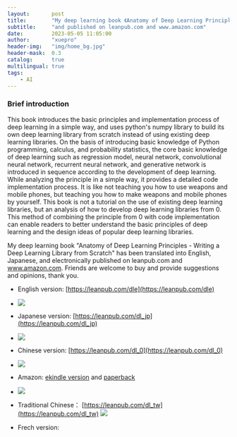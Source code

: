 ```yaml
---
layout:       post
title:        "My deep learning book 《Anatomy of Deep Learning Principles - Writing a Deep Learning Library from Scratch》 has been translated into English, Japanese"
subtitle:     "and published on leanpub.com and www.amazon.com"
date:         2023-05-05 11:05:00
author:       "xuepro"
header-img:   "img/home_bg.jpg"
header-mask:  0.3
catalog:      true
multilingual: true
tags:
    - AI
---
```


### Brief introduction

This book introduces the basic principles and implementation process of deep learning in a simple way, and uses python's numpy library to build its own deep learning library from scratch instead of using existing deep learning libraries. On the basis of introducing basic knowledge of Python programming, calculus, and probability statistics, the core basic knowledge of deep learning such as regression model, neural network, convolutional neural network, recurrent neural network, and generative network is introduced in sequence according to the development of deep learning. While analyzing the principle in a simple way, it provides a detailed code implementation process. It is like not teaching you how to use weapons and mobile phones, but teaching you how to make weapons and mobile phones by yourself. This book is not a tutorial on the use of existing deep learning libraries, but an analysis of how to develop deep learning libraries from 0. This method of combining the principle from 0 with code implementation can enable readers to better understand the basic principles of deep learning and the design ideas of popular deep learning libraries. 

My deep learning book "Anatomy of Deep Learning Principles - Writing a Deep Learning Library from Scratch" has been translated into English, Japanese, and electronically published on leanpub.com and www.amazon.com. Friends are welcome to buy and provide suggestions and opinions, thank you.

- English version:     [https://leanpub.com/dle](https://leanpub.com/dle)
- 
    ![](https://d2sofvawe08yqg.cloudfront.net/dle/s_hero?1683118104)
    
- Japanese version:     [https://leanpub.com/dl_jp](https://leanpub.com/dl_jp)
- 
    ![](https://d2sofvawe08yqg.cloudfront.net/dl_jp/s_hero?1683210563)
    
- Chinese version:     [https://leanpub.com/dl_0](https://leanpub.com/dl_0)
- 
   ![](https://d2sofvawe08yqg.cloudfront.net/dl_0/s_hero?1683117922)
   
- Amazon: [ekindle version](https://www.amazon.com/dp/B0C3XZZKY6) and [paperback](https://www.amazon.com/dp/B0C2SMM6NH)
- 
    ![](https://m.media-amazon.com/images/I/41REwjy3gZL._SX390_BO1,204,203,200_.jpg)
- Traditional Chinese： [https://leanpub.com/dl_tw](https://leanpub.com/dl_tw)
   ![](https://d2sofvawe08yqg.cloudfront.net/dl_tw/s_hero?1683280365)
- Frech version: 
     
     
